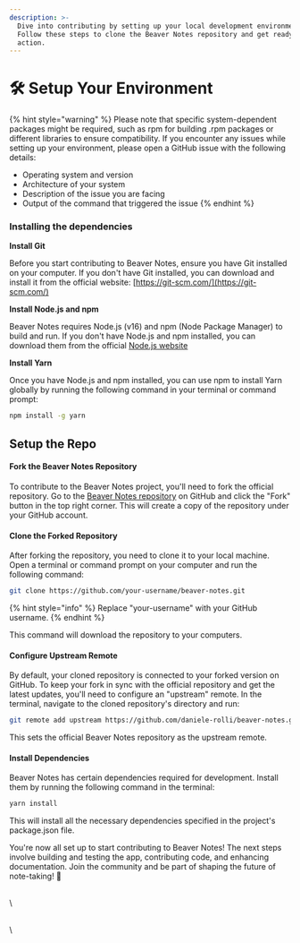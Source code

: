 ```yaml
---
description: >-
  Dive into contributing by setting up your local development environment.
  Follow these steps to clone the Beaver Notes repository and get ready for
  action.
---
```


# 🛠 Setup Your Environment

{% hint style="warning" %}
Please note that specific system-dependent packages might be required, such as rpm for building .rpm packages or different libraries to ensure compatibility. If you encounter any issues while setting up your environment, please open a GitHub issue with the following details:

* Operating system and version
* Architecture of your system
* Description of the issue you are facing
* Output of the command that triggered the issue
{% endhint %}

### Installing the dependencies

**Install Git**

Before you start contributing to Beaver Notes, ensure you have Git installed on your computer. If you don't have Git installed, you can download and install it from the official website: [https://git-scm.com/](https://git-scm.com/)

**Install Node.js and npm**

Beaver Notes requires Node.js (v16) and npm (Node Package Manager) to build and run. If you don't have Node.js and npm installed, you can download them from the official [Node.js website](https://nodejs.org/en/blog/release/v16.16.0)

**Install Yarn**

Once you have Node.js and npm installed, you can use npm to install Yarn globally by running the following command in your terminal or command prompt:

```bash
npm install -g yarn
```

## Setup the Repo

#### Fork the Beaver Notes Repository

To contribute to the Beaver Notes project, you'll need to fork the official repository. Go to the [Beaver Notes repository](https://github.com/daniele-rolli/beaver-notes) on GitHub and click the "Fork" button in the top right corner. This will create a copy of the repository under your GitHub account.

#### Clone the Forked Repository

After forking the repository, you need to clone it to your local machine. Open a terminal or command prompt on your computer and run the following command:

```bash
git clone https://github.com/your-username/beaver-notes.git
```

{% hint style="info" %}
Replace "your-username" with your GitHub username.&#x20;
{% endhint %}

This command will download the repository to your computers.

#### Configure Upstream Remote

By default, your cloned repository is connected to your forked version on GitHub. To keep your fork in sync with the official repository and get the latest updates, you'll need to configure an "upstream" remote. In the terminal, navigate to the cloned repository's directory and run:

```bash
git remote add upstream https://github.com/daniele-rolli/beaver-notes.git
```

This sets the official Beaver Notes repository as the upstream remote.

#### Install Dependencies

Beaver Notes has certain dependencies required for development. Install them by running the following command in the terminal:

```bash
yarn install
```

This will install all the necessary dependencies specified in the project's package.json file.

You're now all set up to start contributing to Beaver Notes! The next steps involve building and testing the app, contributing code, and enhancing documentation. Join the community and be part of shaping the future of note-taking! 🚀

\
\


\
\
